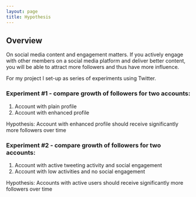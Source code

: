 ```yaml
---
layout: page
title: Hypothesis
---
```


## Overview

On social media content and engagement matters. If you actively engage with other members on a social media platform and deliver better content, you will be able to attract more followers and thus have more influence.

For my project I set-up as series of experiments using Twitter. 

### Experiment #1 - compare growth of followers for two accounts:
1. Account with plain profile
2. Account with enhanced profile

Hypothesis: Account with enhanced profile should receive significantly more followers over time

### Experiment #2 - compare growth of followers for two accounts:
1. Account with active tweeting activity and social engagement
2. Account with low activities and no social engagement

Hypothesis: Accounts with active users should receive significantly more followers over time
